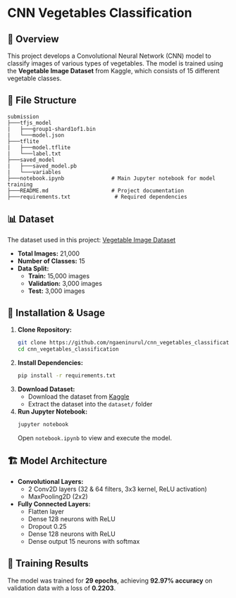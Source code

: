 # CNN Vegetables Classification

## 📌 Overview
This project develops a Convolutional Neural Network (CNN) model to classify images of various types of vegetables. The model is trained using the **Vegetable Image Dataset** from Kaggle, which consists of 15 different vegetable classes.

## 📂 File Structure
```
submission
├───tfjs_model
|   ├───group1-shard1of1.bin
|   └───model.json
├───tflite
|   ├───model.tflite
|   └───label.txt
├───saved_model
|   ├───saved_model.pb
|   └───variables
├───notebook.ipynb               # Main Jupyter notebook for model training
├───README.md                    # Project documentation
├───requirements.txt              # Required dependencies
```

## 📊 Dataset
The dataset used in this project:
[Vegetable Image Dataset](https://www.kaggle.com/datasets/misrakahmed/vegetable-image-dataset)
- **Total Images:** 21,000
- **Number of Classes:** 15
- **Data Split:**
  - **Train:** 15,000 images
  - **Validation:** 3,000 images
  - **Test:** 3,000 images

## 🔧 Installation & Usage
1. **Clone Repository:**
   ```bash
   git clone https://github.com/ngaeninurul/cnn_vegetables_classification.git
   cd cnn_vegetables_classification
   ```
2. **Install Dependencies:**
   ```bash
   pip install -r requirements.txt
   ```
3. **Download Dataset:**
   - Download the dataset from [Kaggle](https://www.kaggle.com/datasets/misrakahmed/vegetable-image-dataset)
   - Extract the dataset into the `dataset/` folder
4. **Run Jupyter Notebook:**
   ```bash
   jupyter notebook
   ```
   Open `notebook.ipynb` to view and execute the model.

## 🏗 Model Architecture
- **Convolutional Layers:**
  - 2 Conv2D layers (32 & 64 filters, 3x3 kernel, ReLU activation)
  - MaxPooling2D (2x2)
- **Fully Connected Layers:**
  - Flatten layer
  - Dense 128 neurons with ReLU
  - Dropout 0.25
  - Dense 128 neurons with ReLU
  - Dense output 15 neurons with softmax

## 🎯 Training Results
The model was trained for **29 epochs**, achieving **92.97% accuracy** on validation data with a loss of **0.2203**.

